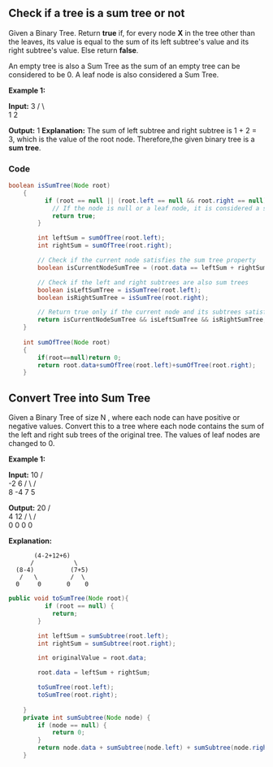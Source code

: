 ## Check if a tree is a sum tree or not 

Given a Binary Tree. Return **true** if, for every node **X** in the tree other than the leaves, its value is equal to the sum of its left subtree's value and its right subtree's value. Else return **false**.

An empty tree is also a Sum Tree as the sum of an empty tree can be considered to be 0. A leaf node is also considered a Sum Tree.

  
**Example 1:**

**Input:**
    3
   /   \    \
 1          2

**Output:** 1
**Explanation:**
The sum of left subtree and right subtree is
1 + 2 = 3, which is the value of the root node.
Therefore,the given binary tree is a **sum tree**.

### Code
```java
boolean isSumTree(Node root)
	{
          if (root == null || (root.left == null && root.right == null)) {
            // If the node is null or a leaf node, it is considered a sum tree
            return true;
        }

        int leftSum = sumOfTree(root.left);
        int rightSum = sumOfTree(root.right);

        // Check if the current node satisfies the sum tree property
        boolean isCurrentNodeSumTree = (root.data == leftSum + rightSum);

        // Check if the left and right subtrees are also sum trees
        boolean isLeftSumTree = isSumTree(root.left);
        boolean isRightSumTree = isSumTree(root.right);

        // Return true only if the current node and its subtrees satisfy the sum tree property
        return isCurrentNodeSumTree && isLeftSumTree && isRightSumTree;
	}
	
	int sumOfTree(Node root)
	{
	    if(root==null)return 0;
	    return root.data+sumOfTree(root.left)+sumOfTree(root.right);
	}
```


## Convert Tree into Sum Tree 

Given a Binary Tree of size N , where each node can have positive or negative values. Convert this to a tree where each node contains the sum of the left and right sub trees of the original tree. The values of leaf nodes are changed to 0.

**Example 1:**

**Input:**
             10
          /      \
        -2        6
       /   \     /  \
     8     -4   7    5

**Output:**
            20
          /    \
        4        12
       /  \     /  \
     0     0   0    0

**Explanation:**

           (4-2+12+6)
          /           \
      (8-4)          (7+5)
       /   \         /  \
      0     0       0    0

```java
public void toSumTree(Node root){
          if (root == null) {
            return;
        }

        int leftSum = sumSubtree(root.left);
        int rightSum = sumSubtree(root.right);

        int originalValue = root.data;

        root.data = leftSum + rightSum;

        toSumTree(root.left);
        toSumTree(root.right);
   
    }
    private int sumSubtree(Node node) {
        if (node == null) {
            return 0;
        }
        return node.data + sumSubtree(node.left) + sumSubtree(node.right);
    }
```